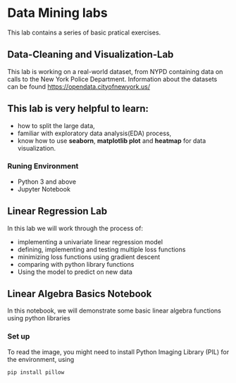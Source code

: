 # Data Mining labs
This lab contains a series of basic pratical exercises. 
## Data-Cleaning and Visualization-Lab
This lab is working on a real-world dataset, from NYPD containing data on calls to the New York Police Department. Information about the datasets can be found https://opendata.cityofnewyork.us/
## This lab is very helpful to learn:
 - how to split the large data,
 - familiar with exploratory data analysis(EDA) process, 
 - know how to use **seaborn**, **matplotlib plot** and **heatmap** for data visualization.
### Runing Environment
- Python 3 and above
- Jupyter Notebook
## Linear Regression Lab
In this lab we will work through the process of:
- implementing a univariate linear regression model
- defining, implementing and testing multiple loss functions
- minimizing loss functions using gradient descent
- comparing with python library functions
- Using the model to predict on new data
## Linear Algebra Basics Notebook
In this notebook, we will demonstrate some basic linear algebra functions using python libraries
### Set up
To read the image, you might need to install Python Imaging Library (PIL) for the environment, using
```
pip install pillow
```
